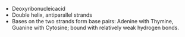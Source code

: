 - Deoxyribonucleicacid
- Double helix, antiparallel strands
- Bases on the two strands form base pairs: Adenine with Thymine, Guanine with Cytosine; bound with relatively weak hydrogen bonds.